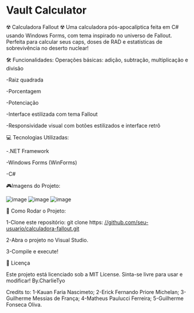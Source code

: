 # Vault Calculator

☢️ Calculadora Fallout ☢️
Uma calculadora pós-apocalíptica feita em C# usando Windows Forms, com tema inspirado no universo de Fallout. Perfeita para calcular seus caps, doses de RAD e estatísticas de sobrevivência no deserto nuclear!

🛠️ Funcionalidades:
Operações básicas: adição, subtração, multiplicação e divisão

-Raiz quadrada

-Porcentagem

-Potenciação

-Interface estilizada com tema Fallout

-Responsividade visual com botões estilizados e interface retrô

💻 Tecnologias Utilizadas:

-.NET Framework

-Windows Forms (WinForms)

-C#

🎮Imagens do Projeto:

![image](https://github.com/user-attachments/assets/f15b0899-bba7-4d64-96c1-efe365903f5a)
![image](https://github.com/user-attachments/assets/e584cec2-16fd-4006-93d9-65f7d1d95534)
![image](https://github.com/user-attachments/assets/49703761-461c-4b04-9db4-a494b36c9d55)

🔧 Como Rodar o Projeto:

1-Clone este repositório:
git clone https:
[//github.com/seu-usuario/calculadora-fallout.git](https://github.com/CharlieTrax/Fallout-Calculator-WinForms.git)

2-Abra o projeto no Visual Studio.

3-Compile e execute!

📜 Licença

Este projeto está licenciado sob a MIT License. Sinta-se livre para usar e modificar!
By.CharlieTyo

Credits to:
1-Kauan Faria Nascimeto;
2-Erick Fernando Priore Michelan;
3-Guilherme Messias de França;
4-Matheus Paulucci Ferreira;
5-Guilherme Fonseca Oliva.



